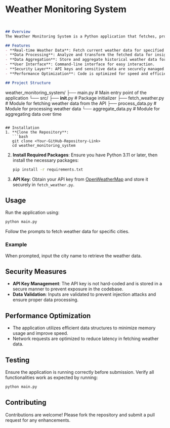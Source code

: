 # Weather Monitoring System

```markdown


## Overview
The Weather Monitoring System is a Python application that fetches, processes, and visualizes weather data using the OpenWeatherMap API. This tool provides real-time weather information, aiding users in data analysis and research.

## Features
- **Real-time Weather Data**: Fetch current weather data for specified cities.
- **Data Processing**: Analyze and transform the fetched data for insights.
- **Data Aggregation**: Store and aggregate historical weather data for trend analysis.
- **User Interface**: Command-line interface for easy interaction.
- **Security Layer**: API keys and sensitive data are securely managed.
- **Performance Optimization**: Code is optimized for speed and efficiency.

## Project Structure
```
weather_monitoring_system/
├── main.py                  # Main entry point of the application
└── src/
    ├── __init__.py          # Package initializer
    ├── fetch_weather.py      # Module for fetching weather data from the API
    ├── process_data.py       # Module for processing weather data
    └── aggregate_data.py      # Module for aggregating data over time
```

## Installation
1. **Clone the Repository**:
   ```bash
   git clone <Your-GitHub-Repository-Link>
   cd weather_monitoring_system
   ```

2. **Install Required Packages**:
   Ensure you have Python 3.11 or later, then install the necessary packages:
   ```bash
   pip install -r requirements.txt
   ```

3. **API Key**:
   Obtain your API key from [OpenWeatherMap](https://openweathermap.org/) and store it securely in `fetch_weather.py`.

## Usage
Run the application using:
```bash
python main.py
```
Follow the prompts to fetch weather data for specific cities.

### Example
When prompted, input the city name to retrieve the weather data.

## Security Measures
- **API Key Management**: The API key is not hard-coded and is stored in a secure manner to prevent exposure in the codebase.
- **Data Validation**: Inputs are validated to prevent injection attacks and ensure proper data processing.

## Performance Optimization
- The application utilizes efficient data structures to minimize memory usage and improve speed.
- Network requests are optimized to reduce latency in fetching weather data.

## Testing
Ensure the application is running correctly before submission. Verify all functionalities work as expected by running:
```bash
python main.py
```

## Contributing
Contributions are welcome! Please fork the repository and submit a pull request for any enhancements.
